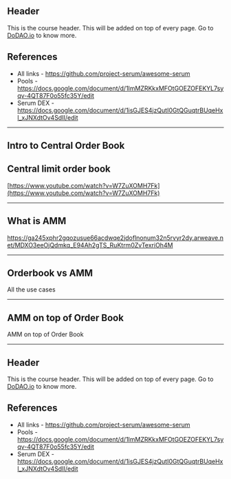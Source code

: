 ## Header
This is the course header. This will be added on top of every page. Go to [DoDAO.io](https://www.dodao.io) to know more.

## References
* All links - https://github.com/project-serum/awesome-serum
* Pools - https://docs.google.com/document/d/1lmMZRKkxMFOtGOEZOFEKYL7syqv-4QT87F0o55fc35Y/edit
* Serum DEX - https://docs.google.com/document/d/1isGJES4jzQutI0GtQGuqtrBUqeHxl_xJNXdtOv4SdII/edit

---

## Intro to Central Order Book


## Central limit order book

[https://www.youtube.com/watch?v=W7ZuXOMH7Fk](https://www.youtube.com/watch?v=W7ZuXOMH7Fk)


    


---
## What is AMM

https://ga245xphr2gqozusue66acdwqe2jdoflnonum32n5rvyr2dy.arweave.net/MDXO3eeOjQdmkq_E94Ah2gTS_RuKtrm0ZvTexriOh4M


    


---
## Orderbook vs AMM

All the use cases


    


---
## AMM on top of Order Book

AMM on top of Order Book


    


---
## Header
This is the course header. This will be added on top of every page. Go to [DoDAO.io](https://www.dodao.io) to know more.

## References
* All links - https://github.com/project-serum/awesome-serum
* Pools - https://docs.google.com/document/d/1lmMZRKkxMFOtGOEZOFEKYL7syqv-4QT87F0o55fc35Y/edit
* Serum DEX - https://docs.google.com/document/d/1isGJES4jzQutI0GtQGuqtrBUqeHxl_xJNXdtOv4SdII/edit
    
